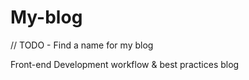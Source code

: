 # My-blog
// TODO - Find a name for my blog

Front-end Development workflow &amp; best practices blog


